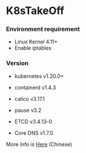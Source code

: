 # K8sTakeOff

### Environment requirement

* Linux Kernel 4.11+
* Enable iptables

### Version

* kubernetes v1.20.0+
* containerd v1.4.3
* calico v3.17.1
* pause v3.2
* ETCD v3.4.13-0

* Core DNS v1.7.0



More Info is [Here](https://kagaya85.github.io/p/2020/%E4%BD%BF%E7%94%A8kubernetes-v1.20.0-%E4%B8%8E-containerd-%E9%85%8D%E7%BD%AEk8s%E9%9B%86%E7%BE%A4/) (Chinese)

